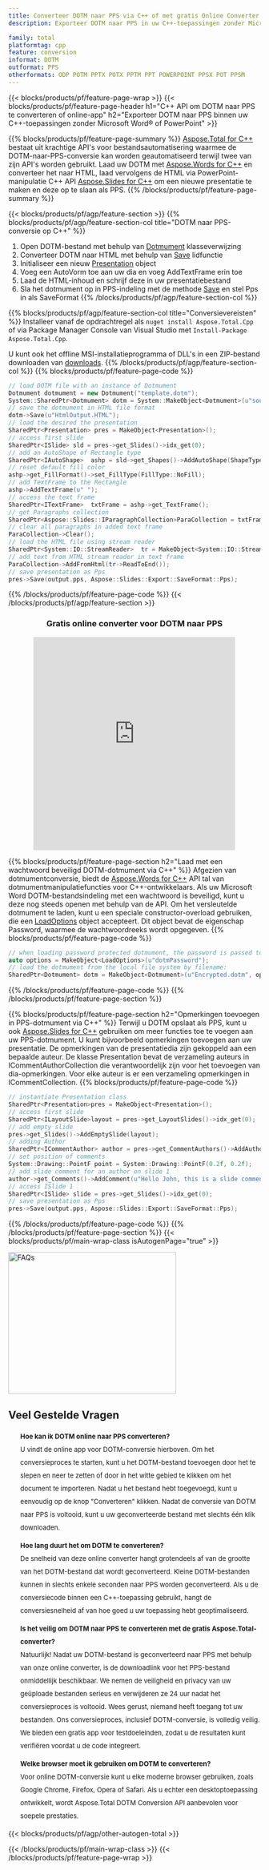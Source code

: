 ```yaml
---
title: Converteer DOTM naar PPS via C++ of met gratis Online Converter
description: Exporteer DOTM naar PPS in uw C++-toepassingen zonder Microsoft Word of PowerPoint te gebruiken of online. Test de gratis DOTM naar PPS online converter snel voordat u de code integreert.

family: total
platformtag: cpp
feature: conversion
informat: DOTM
outformat: PPS
otherformats: ODP POTM PPTX POTX PPTM PPT POWERPOINT PPSX POT PPSM
---
```

{{< blocks/products/pf/feature-page-wrap >}}
{{< blocks/products/pf/feature-page-header h1="C++ API om DOTM naar PPS te converteren of online-app" h2="Exporteer DOTM naar PPS binnen uw C++-toepassingen zonder Microsoft Word&reg; of PowerPoint" >}}

{{% blocks/products/pf/feature-page-summary %}}
[Aspose.Total for C++](https://products.aspose.com/total/cpp/) bestaat uit krachtige API's voor bestandsautomatisering waarmee de DOTM-naar-PPS-conversie kan worden geautomatiseerd terwijl twee van zijn API's worden gebruikt. Laad uw DOTM met [Aspose.Words for C++](https://products.aspose.com/words/cpp/) en converteer het naar HTML, laad vervolgens de HTML via PowerPoint-manipulatie C++ API [Aspose.Slides for C++](https://products.aspose.com/slides/cpp/) om een nieuwe presentatie te maken en deze op te slaan als PPS. 
{{% /blocks/products/pf/feature-page-summary  %}}

{{< blocks/products/pf/agp/feature-section >}}
{{% blocks/products/pf/agp/feature-section-col title="DOTM naar PPS-conversie op C++" %}}
1. Open DOTM-bestand met behulp van [Dotmument](https://reference.aspose.com/words/cpp/class/aspose.words.dotmument) klasseverwijzing
2. Converteer DOTM naar HTML met behulp van [Save](https://reference.aspose.com/words/cpp/class/aspose.words.dotmument#save_stdbasicostream_saveoptions) lidfunctie
3. Initialiseer een nieuw [Presentation](https://reference.aspose.com/slides/cpp/class/aspose.slides.presentation) object
4. Voeg een AutoVorm toe aan uw dia en voeg AddTextFrame erin toe
5. Laad de HTML-inhoud en schrijf deze in uw presentatiebestand
6. Sla het dotmument op in PPS-indeling met de methode [Save](https://reference.aspose.com/slides/cpp/class/aspose.slides.presentation#afcd59ec697bf05c10f78c3869de2ec9e) en stel Pps in als SaveFormat
{{% /blocks/products/pf/agp/feature-section-col %}}

{{% blocks/products/pf/agp/feature-section-col title="Conversievereisten" %}}
Installeer vanaf de opdrachtregel als ```nuget install Aspose.Total.Cpp``` of via Package Manager Console van Visual Studio met ```Install-Package Aspose.Total.Cpp```.

U kunt ook het offline MSI-installatieprogramma of DLL's in een ZIP-bestand downloaden van [downloads](https://releases.aspose.com/total/cpp).
{{% /blocks/products/pf/agp/feature-section-col %}}
{{% blocks/products/pf/feature-page-code %}}

```cpp
// load DOTM file with an instance of Dotmument
Dotmument dotmument = new Dotmument("template.dotm");
System::SharedPtr<Dotmument> dotm = System::MakeObject<Dotmument>(u"sourceFile.dotm");
// save the dotmument in HTML file format
dotm->Save(u"HtmlOutput.HTML");
// load the desired the presentation
SharedPtr<Presentation> pres = MakeObject<Presentation>();
// access first slide
SharedPtr<ISlide> sld = pres->get_Slides()->idx_get(0);
// add an AutoShape of Rectangle type
SharedPtr<IAutoShape>  ashp = sld->get_Shapes()->AddAutoShape(ShapeType::Rectangle, 10, 10, 700, 500);
// reset default fill color
ashp->get_FillFormat()->set_FillType(FillType::NoFill);
// add TextFrame to the Rectangle
ashp->AddTextFrame(u" ");
// access the text frame
SharedPtr<ITextFrame>  txtFrame = ashp->get_TextFrame();
// get Paragraphs collection
SharedPtr<Aspose::Slides::IParagraphCollection>ParaCollection = txtFrame->get_Paragraphs();
// clear all paragraphs in added text frame
ParaCollection->Clear();
// load the HTML file using stream reader
SharedPtr<System::IO::StreamReader>  tr = MakeObject<System::IO::StreamReader>(HtmlOutput.HTML);
// add text from HTML stream reader in text frame
ParaCollection->AddFromHtml(tr->ReadToEnd());
// save presentation as Pps
pres->Save(output.pps, Aspose::Slides::Export::SaveFormat::Pps);                  
```


{{% /blocks/products/pf/feature-page-code %}}
{{< /blocks/products/pf/agp/feature-section >}}

<div class="container-fluid agp-content bg-white aboutfile box-1 vh100 section nopbtm">
<div class=container>
<div class=row>
<div class="demobox tc col-md-12 padding-0" align="center">

<h3>Gratis online converter voor DOTM naar PPS</h3>

<iframe title="dotm naar pps conversie online tool" style="border: none; height: 426px;" scrolling="no" src="https://total-conversion-app-65z5r2lp.qa.k8s.dynabic.com/?to=pps&from=dotm" id="child-iframe" width="80%"></iframe>

</div></div>
</div></div>

{{% blocks/products/pf/feature-page-section  h2="Laad met een wachtwoord beveiligd DOTM-dotmument via C++" %}}
Afgezien van dotmumentconversie, biedt de [Aspose.Words for C++](https://products.aspose.com/words/cpp/) API tal van dotmumentmanipulatiefuncties voor C++-ontwikkelaars. Als uw Microsoft Word DOTM-bestandsindeling met een wachtwoord is beveiligd, kunt u deze nog steeds openen met behulp van de API. Om het versleutelde dotmument te laden, kunt u een speciale constructor-overload gebruiken, die een [LoadOptions](https://reference.aspose.com/words/cpp/class/aspose.words.loading.load_options) object accepteert. Dit object bevat de eigenschap Password, waarmee de wachtwoordreeks wordt opgegeven.
{{% blocks/products/pf/feature-page-code %}}

```cpp
// when loading password protected dotmument, the password is passed to the dotmument's constructor using a LoadOptions object.
auto options = MakeObject<LoadOptions>(u"dotmPassword");
// load the dotmument from the local file system by filename:
SharedPtr<Dotmument> dotm = MakeObject<Dotmument>(u"Encrypted.dotm", options);
```

{{% /blocks/products/pf/feature-page-code  %}}
{{% /blocks/products/pf/feature-page-section %}}

{{% blocks/products/pf/feature-page-section  h2="Opmerkingen toevoegen in PPS-dotmument via C++" %}}
Terwijl u DOTM opslaat als PPS, kunt u ook [Aspose.Slides for C++](https://products.aspose.com/slides/cpp/) gebruiken om meer functies toe te voegen aan uw PPS-dotmument. U kunt bijvoorbeeld opmerkingen toevoegen aan uw presentatie. De opmerkingen van de presentatiedia zijn gekoppeld aan een bepaalde auteur. De klasse Presentation bevat de verzameling auteurs in ICommentAuthorCollection die verantwoordelijk zijn voor het toevoegen van dia-opmerkingen. Voor elke auteur is er een verzameling opmerkingen in ICommentCollection.
{{% blocks/products/pf/feature-page-code %}}

```cpp
// instantiate Presentation class
SharedPtr<Presentation>pres = MakeObject<Presentation>();
// access first slide
SharedPtr<ILayoutSlide>layout = pres->get_LayoutSlides()->idx_get(0);
// add empty slide
pres->get_Slides()->AddEmptySlide(layout);
// adding Author
SharedPtr<ICommentAuthor> author = pres->get_CommentAuthors()->AddAuthor(u"John Doe", u"MF");
// set position of comments
System::Drawing::PointF point = System::Drawing::PointF(0.2f, 0.2f);
// add slide comment for an author on slide 1
author->get_Comments()->AddComment(u"Hello John, this is a slide comment", pres->get_Slides()->idx_get(1), point, DateTime::get_Now());
// access ISlide 1
SharedPtr<ISlide> slide = pres->get_Slides()->idx_get(0);
// save presentation as Pps
pres->Save(output.pps, Aspose::Slides::Export::SaveFormat::Pps);  
```

{{% /blocks/products/pf/feature-page-code  %}}
{{% /blocks/products/pf/feature-page-section %}}
{{< blocks/products/pf/main-wrap-class isAutogenPage="true" >}}
<style>.howtolist li{margin-right: 0!important;line-height: 26px;position: relative;margin-bottom: 10px;font-size: 13px;list-style-type: none;}</style>
<div class="col-md-12 tl bg-gray-dark howtolist section">
  <a class="anchor" name="faqpage"></a>
  <div class="container tl dflex" itemscope="" itemtype="https://schema.org/FAQPage">
      <div class="col-md-4 howtosectiongfx">
          <img class="social-panel-hide-on-mobile" src="https://www.groupdocs.cloud/templates/brand/images/groupdocs/conversion/groupdocs_conversion-brand.png" alt="FAQs" width="335" height="283">
      </div>
      <div class="howtosection col-md-8">
          <div>
              <h2>Veel Gestelde Vragen</h2>
              <ul>
                  <li itemscope="" itemprop="mainEntity" itemtype="https://schema.org/Question">
                      <div>
                          <span itemprop="name"><b>Hoe kan ik DOTM online naar PPS converteren?</b></span>
                      </div>
                      <div itemscope="" itemprop="acceptedAnswer" itemtype="https://schema.org/Answer">
                          <span itemprop="text">U vindt de online app voor DOTM-conversie hierboven. Om het conversieproces te starten, kunt u het DOTM-bestand toevoegen door het te slepen en neer te zetten of door in het witte gebied te klikken om het document te importeren. Nadat u het bestand hebt toegevoegd, kunt u eenvoudig op de knop "Converteren" klikken. Nadat de conversie van DOTM naar PPS is voltooid, kunt u uw geconverteerde bestand met slechts één klik downloaden.</span>
                      </div>
                  </li>
                  <li itemscope="" itemprop="mainEntity" itemtype="https://schema.org/Question">
                      <div>
                          <span itemprop="name"><b>Hoe lang duurt het om DOTM te converteren?</b></span>
                      </div>
                      <div itemscope="" itemprop="acceptedAnswer" itemtype="https://schema.org/Answer">
                          <span itemprop="text">De snelheid van deze online converter hangt grotendeels af van de grootte van het DOTM-bestand dat wordt geconverteerd. Kleine DOTM-bestanden kunnen in slechts enkele seconden naar PPS worden geconverteerd. Als u de conversiecode binnen een C++-toepassing gebruikt, hangt de conversiesnelheid af van hoe goed u uw toepassing hebt geoptimaliseerd.</span>
                      </div>
                  </li>
                  <li itemscope="" itemprop="mainEntity" itemtype="https://schema.org/Question">
                      <div>
                          <span itemprop="name"><b>Is het veilig om DOTM naar PPS te converteren met de gratis Aspose.Total-converter?</b></span>
                      </div>
                      <div itemscope="" itemprop="acceptedAnswer" itemtype="https://schema.org/Answer">
                          <span itemprop="text">Natuurlijk! Nadat uw DOTM-bestand is geconverteerd naar PPS met behulp van onze online converter, is de downloadlink voor het PPS-bestand onmiddellijk beschikbaar. We nemen de veiligheid en privacy van uw geüploade bestanden serieus en verwijderen ze 24 uur nadat het conversieproces is voltooid. Wees gerust, niemand heeft toegang tot uw bestanden. Ons conversieproces, inclusief DOTM-conversie, is volledig veilig. We bieden een gratis app voor testdoeleinden, zodat u de resultaten kunt verifiëren voordat u de code integreert.</span>
                      </div>
                  </li>                 
                  <li itemscope="" itemprop="mainEntity" itemtype="https://schema.org/Question">
                      <div>
                          <span itemprop="name"><b>Welke browser moet ik gebruiken om DOTM te converteren?</b></span>
                      </div>
                      <div itemscope="" itemprop="acceptedAnswer" itemtype="https://schema.org/Answer">
                          <span itemprop="text">Voor online DOTM-conversie kunt u elke moderne browser gebruiken, zoals Google Chrome, Firefox, Opera of Safari. Als u echter een desktoptoepassing ontwikkelt, wordt Aspose.Total DOTM Conversion API aanbevolen voor soepele prestaties.</span>
                      </div>
                  </li>
              </ul>
          </div>
      </div>
  </div>
{{< blocks/products/pf/agp/other-autogen-total >}}

{{< /blocks/products/pf/main-wrap-class >}}
{{< /blocks/products/pf/feature-page-wrap >}}